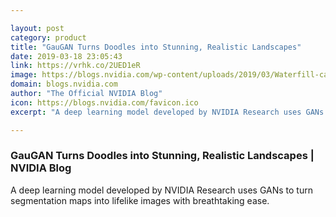 ```yaml
---

layout: post
category: product
title: "GauGAN Turns Doodles into Stunning, Realistic Landscapes"
date: 2019-03-18 23:05:43
link: https://vrhk.co/2UED1eR
image: https://blogs.nvidia.com/wp-content/uploads/2019/03/Waterfill-capture_blog-crop.jpg
domain: blogs.nvidia.com
author: "The Official NVIDIA Blog"
icon: https://blogs.nvidia.com/favicon.ico
excerpt: "A deep learning model developed by NVIDIA Research uses GANs to turn segmentation maps into lifelike images with breathtaking ease."

---
```


### GauGAN Turns Doodles into Stunning, Realistic Landscapes | NVIDIA Blog

A deep learning model developed by NVIDIA Research uses GANs to turn segmentation maps into lifelike images with breathtaking ease.
